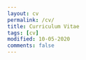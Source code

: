 ```yaml
---
layout: cv
permalink: /cv/
title: Curriculum Vitae
tags: [cv]
modified: 10-05-2020
comments: false
---
```

